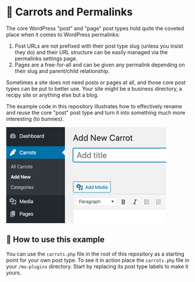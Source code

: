 # 🐰 Carrots and Permalinks

The core WordPress "post" and "page" post types hold quite the coveted place when it comes to WordPress permalinks:

1. Post URLs are not prefixed with their post type slug (unless you insist they do) and their URL structure can be easily managed via the permalinks settings page. 
2. Pages are a free-for-all and can be given any permalink depending on their slug and parent/child relationship.

Sometimes a site does not need posts or pages at all, and those core post types can be put to better use. Your site might be a business directory, a recipy site or anything else but a blog.

The example code in this repository illustrates how to effectively rename and reuse the core "post" post type and turn it into something much more interesting (to bunnies).

![Admin Screen](https://raw.githubusercontent.com/barryceelen/wp-carrots-and-permalinks/master/screenshot.png)

## 🥕 How to use this example

You can use the `carrots.php` file in the root of this repository as a starting point for your own post type. To see it in action place the `carrots.php` file in your `/mu-plugins` directory. Start by replacing its post type labels to make it yours.
